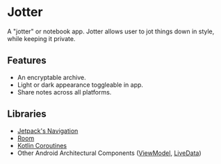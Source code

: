 # Jotter
A "jotter" or notebook app. Jotter allows user to jot things down in style, while keeping it private.

 ## Features
  * An encryptable archive.
  * Light or dark appearance toggleable in app.
  * Share notes across all platforms.

 ## Libraries
  * [Jetpack's Navigation](https://developer.android.com/guide/navigation)
  * [Room](https://developer.android.com/jetpack/androidx/releases/room)
  * [Kotlin Coroutines](https://developer.android.com/kotlin/coroutines)
  * Other Android Architectural Components ([ViewModel](https://developer.android.com/topic/libraries/architecture/viewmodel), [LiveData](https://developer.android.com/topic/libraries/architecture/livedata))
